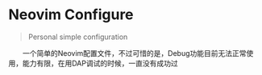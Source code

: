 # Neovim Configure

> Personal simple configuration

<p>&emsp;&emsp;一个简单的Neovim配置文件，不过可惜的是，Debug功能目前无法正常使用，能力有限，在用DAP调试的时候，一直没有成功过</p>
